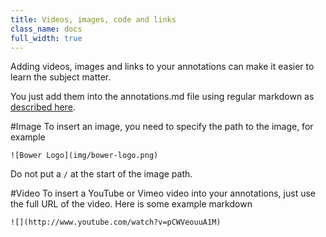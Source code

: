 ```yaml
---
title: Videos, images, code and links
class_name: docs
full_width: true
---
```


Adding videos, images and links to your annotations can make it easier to learn the subject matter.

You just add them into the annotations.md file using regular markdown as [described here](/docs/annotations/md-overview/). 

#Image
To insert an image, you need to specify the path to the image, for example

`![Bower Logo](img/bower-logo.png)`

Do not put a `/` at the start of the image path.

#Video
To insert a YouTube or Vimeo video into your annotations, just use the full URL of the video. Here is some example markdown

`![](http://www.youtube.com/watch?v=pCWVeouuA1M)`

